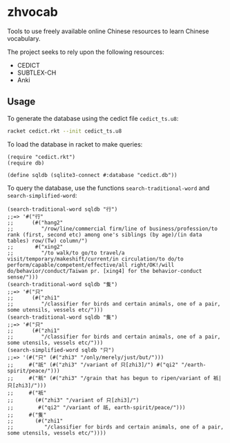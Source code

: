 # zhvocab

Tools to use freely available online Chinese resources to learn
Chinese vocabulary.

The project seeks to rely upon the following resources:

- CEDICT
- SUBTLEX-CH
- Anki

## Usage

To generate the database using the cedict file ```cedict_ts.u8```:

```sh
racket cedict.rkt --init cedict_ts.u8
```

To load the database in racket to make queries:

```racket
(require "cedict.rkt")
(require db)

(define sqldb (sqlite3-connect #:database "cedict.db"))
```

To query the database, use the functions ```search-traditional-word``` and ```search-simplified-word```:

```racket
(search-traditional-word sqldb "行")
;;=> '#("行"
;;      (#("hang2"
;;         "/row/line/commercial firm/line of business/profession/to rank (first, second etc) among one's siblings (by age)/(in data tables) row/(Tw) column/")
;;       #("xing2"
;;         "/to walk/to go/to travel/a visit/temporary/makeshift/current/in circulation/to do/to perform/capable/competent/effective/all right/OK!/will do/behavior/conduct/Taiwan pr. [xing4] for the behavior-conduct sense/")))
(search-traditional-word sqldb "隻")
;;=> '#("只"
;;      (#("zhi1"
;;         "/classifier for birds and certain animals, one of a pair, some utensils, vessels etc/")))
(search-traditional-word sqldb "隻")
;;=> '#("只"
;;      (#("zhi1"
;;         "/classifier for birds and certain animals, one of a pair, some utensils, vessels etc/")))
(search-simplified-word sqldb "只")
;;=> '(#("只" (#("zhi3" "/only/merely/just/but/")))
;;     #("祇" (#("zhi3" "/variant of 只[zhi3]/") #("qi2" "/earth-spirit/peace/")))
;;     #("秖" (#("zhi3" "/grain that has begun to ripen/variant of 衹|只[zhi3]/")))
;;     #("衹"
;;       (#("zhi3" "/variant of 只[zhi3]/")
;;        #("qi2" "/variant of 祇, earth-spirit/peace/")))
;;     #("隻"
;;       (#("zhi1"
;;          "/classifier for birds and certain animals, one of a pair, some utensils, vessels etc/"))))
```
